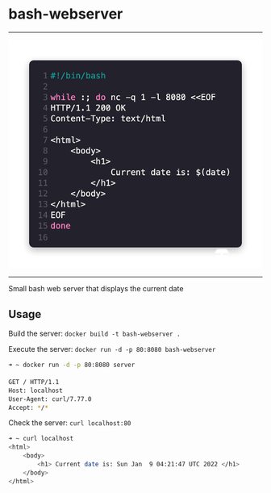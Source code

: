 # bash-webserver

---

<p
    align="center">
    <img
        src="./assets/server.png"
        alt="bash-webserver"
     />
</p>

---

Small bash web server that displays the current date

## Usage

Build the server: `docker build -t bash-webserver .`

Execute the server: `docker run -d -p 80:8080 bash-webserver`

```bash
➜ ~ docker run -d -p 80:8080 server

GET / HTTP/1.1
Host: localhost
User-Agent: curl/7.77.0
Accept: */*
```

Check the server: `curl localhost:80`

```bash
➜ ~ curl localhost
<html>
    <body>
        <h1> Current date is: Sun Jan  9 04:21:47 UTC 2022 </h1>
    </body>
</html>
```
